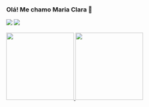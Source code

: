 ### Olá! Me chamo Maria Clara 👋

<div>
  <a href="https://www.linkedin.com/in/maria-clara-zalotini-tomaz/"><img src="https://img.shields.io/badge/LinkedIn-0077B5?style=for-the-badge&logo=linkedin&logoColor=white" target="_blank"><a/>
  <a href="mailto:clarazalotini@gmail.com"><img src="https://img.shields.io/badge/Gmail-D14836?style=for-the-badge&logo=gmail&logoColor=white" target="_blank"><a/>
</div>
<br>
<div>
  <a href="https://github.com/zalotini">
  <img height="180em" src="https://github-readme-stats.vercel.app/api?username=zalotini&show_icons=true&theme=radical"/>
  <img height="180em" src="https://github-readme-stats.vercel.app/api/top-langs/?username=anuraghazra&layout=donut&theme=radical"/>
</div>

